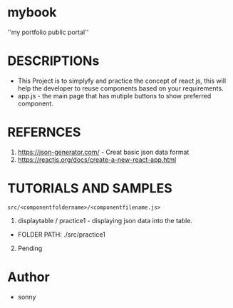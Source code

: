 # mybook
''my portfolio public portal''

# DESCRIPTIONs
- This Project is to simplyfy and practice the concept of react js, this will help the developer to reuse components based on your requirements.
- app.js - the main page that has mutiple buttons to show preferred component.

# REFERNCES
1. https://json-generator.com/ - Creat basic json data format 
2. https://reactjs.org/docs/create-a-new-react-app.html

# TUTORIALS AND SAMPLES
``src/<componentfoldername>/<componentfilename.js>``
1. displaytable / practice1 - displaying json data into the table.
- FOLDER PATH: ./src/practice1

2. Pending

# Author
- sonny